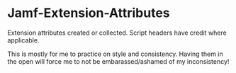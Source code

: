 # Jamf-Extension-Attributes
Extension attributes created or collected. Script headers have credit where applicable.

This is mostly for me to practice on style and consistency. Having them in the open will force me to not be embarassed/ashamed of my inconsistency!
